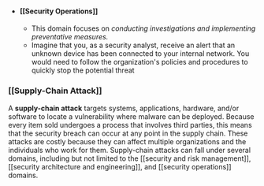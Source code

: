 - #### [[Security Operations]]
	- This domain focuses on *conducting investigations and implementing preventative measures.* 
	- Imagine that you, as a security analyst, receive an alert that an unknown device has been connected to your internal network. You would need to follow the organization's policies and procedures to quickly stop the potential threat

### **[[Supply-Chain Attack]]**

A **supply-chain attack** targets systems, applications, hardware, and/or software to locate a vulnerability where malware can be deployed. Because every item sold undergoes a process that involves third parties, this means that the security breach can occur at any point in the supply chain. These attacks are costly because they can affect multiple organizations and the individuals who work for them. Supply-chain attacks can fall under several domains, including but not limited to the [[security and risk management]], [[security architecture and engineering]], and [[security operations]] domains.